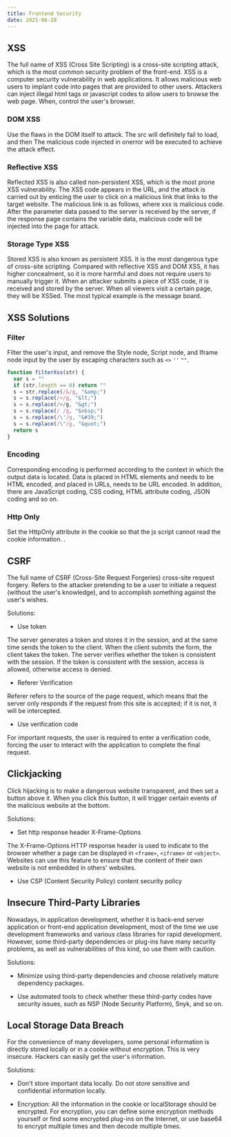 ```yaml
---
title: Frontend Security
date: 2021-06-28
---
```


## XSS

The full name of XSS (Cross Site Scripting) is a cross-site scripting attack, which is the most common security problem of the front-end. XSS is a computer security vulnerability in web applications. It allows malicious web users to implant code into pages that are provided to other users. Attackers can inject illegal html tags or javascript codes to allow users to browse the web page. When, control the user's browser.

### DOM XSS

Use the flaws in the DOM itself to attack. The src will definitely fail to load, and then The malicious code injected in onerror will be executed to achieve the attack effect.

### Reflective XSS

Reflected XSS is also called non-persistent XSS, which is the most prone XSS vulnerability. The XSS code appears in the URL, and the attack is carried out by enticing the user to click on a malicious link that links to the target website.
The malicious link is as follows, where xxx is malicious code. After the parameter data passed to the server is received by the server, if the response page contains the variable data, malicious code will be injected into the page for attack.

### Storage Type XSS

Stored XSS is also known as persistent XSS. It is the most dangerous type of cross-site scripting. Compared with reflective XSS and DOM XSS, it has higher concealment, so it is more harmful and does not require users to manually trigger it.
When an attacker submits a piece of XSS code, it is received and stored by the server. When all viewers visit a certain page, they will be XSSed. The most typical example is the message board.

## XSS Solutions

### Filter

Filter the user's input, and remove the Style node, Script node, and Iframe node input by the user by escaping characters such as `<>` `''` `""`.

```js
function filterXss(str) {
  var s = ""
  if (str.length == 0) return ""
  s = str.replace(/&/g, "&amp;")
  s = s.replace(/</g, "&lt;")
  s = s.replace(/>/g, "&gt;")
  s = s.replace(/ /g, "&nbsp;")
  s = s.replace(/\'/g, "&#39;")
  s = s.replace(/\"/g, "&quot;")
  return s
}
```

### Encoding

Corresponding encoding is performed according to the context in which the output data is located. Data is placed in HTML elements and needs to be HTML encoded, and placed in URLs, needs to be URL encoded. In addition, there are JavaScript coding, CSS coding, HTML attribute coding, JSON coding and so on.

### Http Only

Set the HttpOnly attribute in the cookie so that the js script cannot read the cookie information. .

## CSRF

The full name of CSRF (Cross-Site Request Forgeries) cross-site request forgery. Refers to the attacker pretending to be a user to initiate a request (without the user's knowledge), and to accomplish something against the user's wishes.

Solutions:

- Use token

The server generates a token and stores it in the session, and at the same time sends the token to the client. When the client submits the form, the client takes the token. The server verifies whether the token is consistent with the session. If the token is consistent with the session, access is allowed, otherwise access is denied.

- Referer Verification

Referer refers to the source of the page request, which means that the server only responds if the request from this site is accepted; if it is not, it will be intercepted.

- Use verification code

For important requests, the user is required to enter a verification code, forcing the user to interact with the application to complete the final request.

## Clickjacking

Click hijacking is to make a dangerous website transparent, and then set a button above it. When you click this button, it will trigger certain events of the malicious website at the bottom.

Solutions:

- Set http response header X-Frame-Options

The X-Frame-Options HTTP response header is used to indicate to the browser whether a page can be displayed in `<frame>`, `<iframe>` or `<object>`. Websites can use this feature to ensure that the content of their own website is not embedded in others' websites.

- Use CSP (Content Security Policy) content security policy

## Insecure Third-Party Libraries

Nowadays, in application development, whether it is back-end server application or front-end application development, most of the time we use development frameworks and various class libraries for rapid development. However, some third-party dependencies or plug-ins have many security problems, as well as vulnerabilities of this kind, so use them with caution.

Solutions:

- Minimize using third-party dependencies and choose relatively mature dependency packages.

- Use automated tools to check whether these third-party codes have security issues, such as NSP (Node Security Platform), Snyk, and so on.

## Local Storage Data Breach

For the convenience of many developers, some personal information is directly stored locally or in a cookie without encryption. This is very insecure. Hackers can easily get the user's information.

Solutions:

- Don't store important data locally. Do not store sensitive and confidential information locally.

- Encryption: All the information in the cookie or localStorage should be encrypted. For encryption, you can define some encryption methods yourself or find some encrypted plug-ins on the Internet, or use base64 to encrypt multiple times and then decode multiple times.
